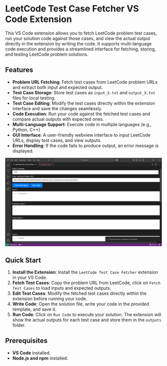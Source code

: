 # LeetCode Test Case Fetcher VS Code Extension

This VS Code extension allows you to fetch LeetCode problem test cases, run your solution code against those cases, and view the actual output directly in the extension by writing the code. It supports multi-language code execution and provides a streamlined interface for fetching, storing, and testing LeetCode problem solutions.

## Features
- **Problem URL Fetching**: Fetch test cases from LeetCode problem URLs and extract both input and expected output.
- **Test Case Storage**: Store test cases as `input_X.txt` and `output_X.txt` files for local testing.
- **Test Case Editing**: Modify the test cases directly within the extension interface and save the changes seamlessly.
- **Code Execution**: Run your code against the fetched test cases and compare actual outputs with expected ones.
- **Multi-Language Support**: Execute code in multiple languages (e.g., Python, C++)
- **GUI Interface**: A user-friendly webview interface to input LeetCode URLs, display test cases, and view outputs.
- **Error Handling**: If the code fails to produce output, an error message is displayed.

![Code Execution](images/image.png)

## Quick Start

1. **Install the Extension**: Install the `LeetCode Test Case Fetcher` extension in your VS Code.
2. **Fetch Test Cases**: Copy the problem URL from LeetCode, click on `Fetch Test Cases` to load inputs and expected outputs.
3. **Edit Test Cases**: Modify the fetched test cases directly within the extension before running your code.
3. **Write Code**: Open the solution file, write your code in the provided template, and save it.
4. **Run Code**: Click on `Run Code` to execute your solution. The extension will show the actual outputs for each test case and store them in the `outputs` folder.

## Prerequisites
- **VS Code** installed.
- **Node.js and npm** installed.
